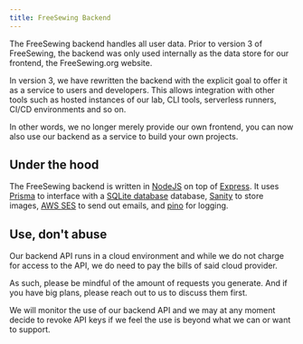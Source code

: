 ```yaml
---
title: FreeSewing Backend
---
```


The FreeSewing backend handles all user data. Prior to version 3 of FreeSewing,
the backend was only used internally as the data store for our frontend, the
FreeSewing.org website.

In version 3, we have rewritten the backend with the explicit goal to offer it
as a service to users and developers. This allows integration with other tools
such as hosted instances of our lab, CLI tools, serverless runners, CI/CD
environments and so on.

In other words, we no longer merely provide our own frontend, you can now also 
use our backend as a service to build your own projects.

## Under the hood

The FreeSewing backend is written in [NodeJS](https://nodejs.org/en/) on top of
[Express](https://expressjs.com/). It uses [Prisma](https://www.prisma.io/) to
interface with a [SQLite database](https://www.sqlite.org/) database,
[Sanity](https://www.sanity.io/) to store images, [AWS SES](
https://aws.amazon.com/ses/) to send out emails, and
[pino](https://github.com/pinojs/pino) for logging.

## Use, don't abuse

Our backend API runs in a cloud environment and while we do not charge for
access to the API, we do need to pay the bills of said cloud provider.

As such, please be mindful of the amount of requests you generate. And if you
have big plans, please reach out to us to discuss them first.

We will monitor the use of our backend API and we may at any moment decide to
revoke API keys if we feel the use is beyond what we can or want to support.
